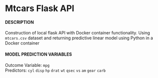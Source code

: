 # Mtcars Flask API

#### DESCRIPTION
Construction of local flask API with Docker container functionality. Using `mtcars.csv` dataset and returning predictive linear model using Python in a Docker container

#### MODEL PREDICTION VARIABLES
Outcome Variable: `mpg`  
Predictors: `cyl` `disp` `hp` `drat` `wt` `qsec` `vs` `am` `gear` `carb`
